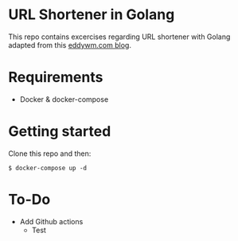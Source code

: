 # URL Shortener in Golang

This repo contains excercises regarding URL shortener with Golang adapted from this [eddywm.com blog](https://www.eddywm.com).

# Requirements

* Docker & docker-compose

# Getting started

Clone this repo and then:

```
$ docker-compose up -d
```

# To-Do

* Add Github actions
  * Test 
